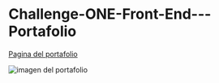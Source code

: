 Challenge-ONE-Front-End---Portafolio
==

[Pagina del portafolio](https://ottohernandezgarzon.github.io/Portafolio/)

![imagen del portafolio](/asset/img/portafolio_img.png)


